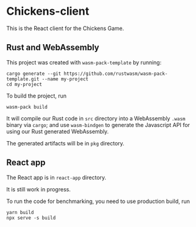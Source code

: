 # Chickens-client

This is the React client for the Chickens Game.

## Rust and WebAssembly

This project was created with `wasm-pack-template` by running:

```
cargo generate --git https://github.com/rustwasm/wasm-pack-template.git --name my-project
cd my-project
```

To build the project, run

```
wasm-pack build
```

It will compile our Rust code in `src` directory into a WebAssembly `.wasm` binary via `cargo`; and use `wasm-bindgen` to
generate the Javascript API for using our Rust generated WebAssembly.

The generated artifacts will be in `pkg` directory.

## React app

The React app is in `react-app` directory.

It is still work in progress.

To run the code for benchmarking, you need to use production build, run
```
yarn build
npx serve -s build
```
